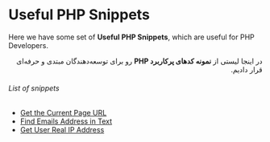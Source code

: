 # Useful PHP Snippets
Here we have some set of **Useful PHP Snippets**, which are useful for PHP Developers.<br />
<p dir='rtl' align='right'>در اینجا لیستی از <b>نمونه کدهای پرکاربرد PHP</b> رو برای توسعه‌دهندگان مبتدی و حرفه‌ای قرار دادیم.</p>

###### List of snippets
- [Get the Current Page URL](current-page-url.php)
- [Find Emails Address in Text](find-emails.php)
- [Get User Real IP Address](get_user_ip.php)
